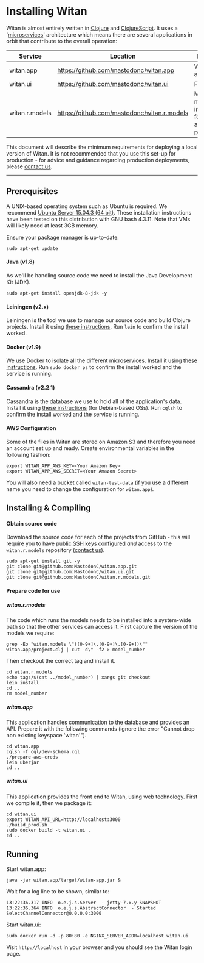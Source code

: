 # Installing Witan
Witan is almost entirely written in [Clojure](http://clojure.org/) and [ClojureScript](http://clojure.org/clojurescript). It uses a '[microservices](https://en.wikipedia.org/wiki/Microservices)' architecture which means there are several applications in orbit that contribute to the overall operation:

| Service        | Location                                     | Description                                                    |
| --------------  | ------------------------------------------- | -------------------------------------------------------------- |
| witan.app      | https://github.com/mastodonc/witan.app       | Web server and API                                             |
| witan.ui       | https://github.com/mastodonc/witan.ui        | Front end                                                      |
| witan.r.models | https://github.com/mastodonc/witan.r.models  | Mathematical models used in creating forecasts and projections |

This document will describe the minimum requirements for deploying a local version of Witan. It is not recommended that you use this set-up for production - for advice and guidance regarding production deployments, please [contact us](theteam@mastodonc.com).  

---------------------
## Prerequisites
A UNIX-based operating system such as Ubuntu is required. We recommend [Ubuntu Server 15.04.3 (64 bit)](http://www.ubuntu.com/download/server/thank-you?country=GB&version=15.04.3&architecture=amd64). These installation instructions have been tested on this distribution with GNU bash 4.3.11. Note that VMs will likely need at least 3GB memory.

Ensure your package manager is up-to-date: 
```
sudo apt-get update
```

#### Java (v1.8)
As we'll be handling source code we need to install the Java Development Kit (JDK).
```
sudo apt-get install openjdk-8-jdk -y
```

#### Leiningen (v2.x)
Leiningen is the tool we use to manage our source code and build Clojure projects. Install it using [these instructions](http://leiningen.org/). Run `lein` to confirm the install worked.

#### Docker (v1.9)
We use Docker to isolate all the different microservices. Install it using [these instructions](https://docs.docker.com/engine/installation/). Run `sudo docker ps` to confirm the install worked and the service is running.

#### Cassandra (v2.2.1)
Cassandra is the database we use to hold all of the application's data. Install it using [these instructions](http://docs.datastax.com/en/cassandra/2.0/cassandra/install/installDeb_t.html) (for Debian-based OSs). Run `cqlsh` to confirm the install worked and the service is running.

#### AWS Configuration
Some of the files in Witan are stored on Amazon S3 and therefore you need an account set up and ready. Create environmental variables in the following fashion:
```
export WITAN_APP_AWS_KEY=<Your Amazon Key>
export WITAN_APP_AWS_SECRET=<Your Amazon Secret>
```

You will also need a bucket called `witan-test-data` (if you use a different name you need to change the configuration for `witan.app`).

## Installing & Compiling

#### Obtain source code
Download the source code for each of the projects from GitHub - this will require you to have [public SSH keys configured](https://help.github.com/articles/generating-ssh-keys/) *and* access to the `witan.r.models` repository ([contact us](theteam@mastodonc.com)).

```
sudo apt-get install git -y
git clone git@github.com:MastodonC/witan.app.git
git clone git@github.com:MastodonC/witan.ui.git
git clone git@github.com:MastodonC/witan.r.models.git
```

#### Prepare code for use
##### witan.r.models
The code which runs the models needs to be installed into a system-wide path so that the other services can access it. First capture the version of the models we require:
```
grep -Eo "witan.models \"([0-9+]\.[0-9+]\.[0-9+])\"" witan.app/project.clj | cut -d\" -f2 > model_number
```
Then checkout the correct tag and install it.
```
cd witan.r.models
echo tags/$(cat ../model_number) | xargs git checkout
lein install
cd ..
rm model_number
```

##### witan.app
This application handles communication to the database and provides an API. Prepare it with the following commands (ignore the error "Cannot drop non existing keyspace 'witan'").
```
cd witan.app
cqlsh -f cql/dev-schema.cql
./prepare-aws-creds
lein uberjar
cd ..
```

##### witan.ui
This application provides the front end to Witan, using web technology. First we compile it, then we package it:
```
cd witan.ui
export WITAN_API_URL=http://localhost:3000
./build_prod.sh
sudo docker build -t witan.ui .
cd ..
```

## Running

Start witan.app:
```
java -jar witan.app/target/witan-app.jar &
```

Wait for a log line to be shown, similar to:

```
13:22:36.317 INFO  o.e.j.s.Server  - jetty-7.x.y-SNAPSHOT
13:22:36.364 INFO  o.e.j.s.AbstractConnector  - Started SelectChannelConnector@0.0.0.0:3000
```

Start witan.ui:
```
sudo docker run -d -p 80:80 -e NGINX_SERVER_ADDR=localhost witan.ui
```

Visit `http://localhost` in your browser and you should see the Witan login page.


